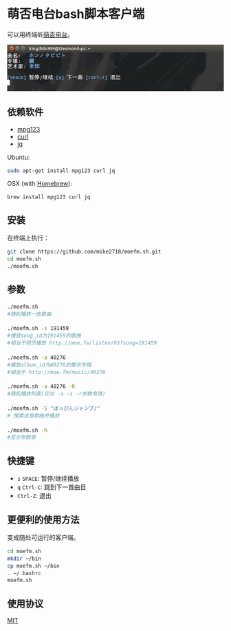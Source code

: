 # 萌否电台bash脚本客户端

可以用终端听[萌否电台](http://moe.fm)。

[![moefm.sh运行在Ubuntu](assets/img/moefm.sh.png)](#安装和使用)

## 依赖软件

* [mpg123](http://www.mpg123.de/)
* [curl](http://curl.haxx.se/)
* [jq](http://stedolan.github.io/jq/)

Ubuntu:

```bash
sudo apt-get install mpg123 curl jq
```

OSX (with [Homebrew](https://brew.sh/)):

```
brew install mpg123 curl jq
```

## 安装

在终端上执行：

```bash
git clone https://github.com/mike2718/moefm.sh.git
cd moefm.sh
./moefm.sh
```

## 参数

```bash
./moefm.sh
#随机播放一些歌曲

./moefm.sh -s 191459
#播放song_id为191459的歌曲
#相当于网页播放 http://moe.fm/listen/h5?song=191459

./moefm.sh -a 40276
#播放album_id为40276的整张专辑
#相当于 http://moe.fm/music/40276 

./moefm.sh -a 40276 -R
#随机播放列表(仅对 -a -s -r参数有效)

./moefm.sh -S "ぽっぴんジャンプ♪"
# 搜索这首歌曲并播放

./moefm.sh -h
#显示参数表
```

## 快捷键

* `s` `SPACE`: 暂停/继续播放
* `q` `Ctrl-C`: 跳到下一首曲目
* `Ctrl-Z`: 退出

## 更便利的使用方法

变成随处可运行的客户端。

```bash
cd moefm.sh
mkdir ~/bin
cp moefm.sh ~/bin
. ~/.bashrc
moefm.sh
```

## 使用协议
[MIT](https://github.com/mike2718/moefm.sh/blob/master/LICENSE)
